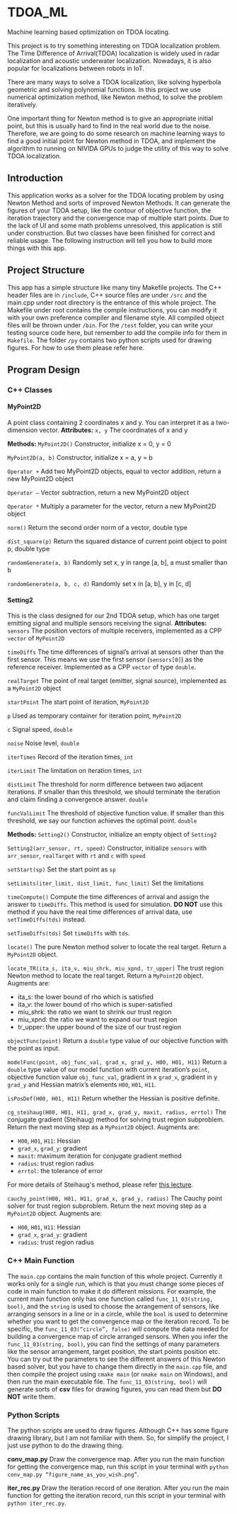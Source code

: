 # TDOA_ML
Machine learning based optimization on TDOA locating.

This project is to try something interesting on TDOA localization problem. The Time Difference of Arrival(TDOA) localization is widely used in radar localization and acoustic underwater localization. Nowadays, it is also popular for localizations between robots in IoT.

There are many ways to solve a TDOA localization, like solving hyperbola geometric and solving polynomial functions. In this project we use numerical optimization method, like Newton method, to solve the problem iteratively.

One important thing for Newton method is to give an appropriate initial point, but this is usually hard to find in the real world due to the noise. Therefore, we are going to do some research on machine learning ways to find a good initial point for Newton method in TDOA, and implement the algorithm to running on NIVIDA GPUs to judge the utility of this way to solve TDOA localization.

## Introduction
This application works as a solver for the TDOA locating problem by using Newton Method and sorts of improved Newton Methods. It can generate the figures of your TDOA setup, like the contour of objective function, the iteration trajectory and the convergence map of multiple start points. Due to the lack of UI and some math problems unresolved, this application is still under construction. But two classes have been finished for correct and reliable usage. The following instruction will tell you how to build more things with this app.

## Project Structure
This app has a simple structure like many tiny Makefile projects. The C++ header files are in `/include`, C++ source files are under `/src` and the main.cpp under root directory is the entrance of this whole project. The Makefile under root contains the compile instructions, you can modify it with your own preference compiler and filename style. All compiled object files will be thrown under `/bin`. For the `/test` folder, you can write your testing source code here, but remember to add the compile info for them in `Makefile`. The folder `/py` contains two python scripts used for drawing figures. For how to use them please refer here.

## Program Design
### C++ Classes
#### MyPoint2D
A point class containing 2 coordinates x and y. You can interpret it as a two-dimension vector.
**Attributes:**
`x, y`
The coordinates of x and y

**Methods:**
`MyPoint2D()`
Constructor, initialize x = 0, y = 0

`MyPoint2D(a, b)`
Constructor, initialize x = a, y = b

`Operator +`
Add two MyPoint2D objects, equal to vector addition, return a new MyPoint2D object

`Operator –`
Vector subtraction, return a new MyPoint2D object

`Operator *`
Multiply a parameter for the vector, return a new MyPoint2D object

`norm()`
Return the second order norm of a vector, double type

`dist_square(p)`
Return the squared distance of current point object to point p, double type

`randomGenerate(a, b)`
Randomly set x, y in range [a, b], a must smaller than b

`randomGenerate(a, b, c, d)`
Randomly set x in [a, b], y in [c, d]

#### Setting2
This is the class designed for our 2nd TDOA setup, which has one target emitting signal and multiple sensors receiving the signal.
**Attributes:**
`sensors`
The position vectors of multiple receivers, implemented as a CPP `vector` of `MyPoint2D`

`timeDiffs`
The time differences of signal’s arrival at sensors other than the first sensor. This means we use the first sensor (`sensors[0]`) as the reference receiver. Implemented as a CPP `vector` of type `double`.

`realTarget`
The point of real target (emitter, signal source), implemented as a `MyPoint2D` object

`startPoint`
The start point of iteration, `MyPoint2D`

`p`
Used as temporary container for iteration point, `MyPoint2D`

`c`
Signal speed, `double`

`noise`
Noise level, `double`

`iterTimes`
Record of the iteration times, `int`

`iterLimit`
The limitation on iteration times, `int`

`distLimit`
The threshold for norm difference between two adjacent iterations. If smaller than this threshold, we should terminate the iteration and claim finding a convergence answer. `double`

`funcValLimit`
The threshold of objective function value. If smaller than this threshold, we say our function achieves the optimal point. `double`

**Methods:**
`Setting2()`
Constructor, initialize an empty object of `Setting2`

`Setting2(arr_sensor, rt, speed)`
Constructor, initialize `sensors` with `arr_sensor`, `realTarget` with `rt` and `c` with `speed`

`setStart(sp)`
Set the start point as `sp`

`setLimits(iter_limit, dist_limit, func_limit)`
Set the limitations

`timeCompute()`
Compute the time differences of arrival and assign the answer to `timeDiffs`. This method is used for simulation. **DO NOT** use this method if you have the real time differences of arrival data, use `setTimeDiffs(tds)` instead.

`setTimeDiffs(tds)`
Set `timeDiffs` with `tds`.

`locate()`
The pure Newton method solver to locate the real target. Return a `MyPoint2D` object.

`locate_TR(ita_s, ita_v, miu_shrk, miu_xpnd, tr_upper)`
The trust region Newton method to locate the real target. Return a `MyPoint2D` object. Augments are: 
- ita_s: the lower bound of rho which is satisfied
- ita_v: the lower bound of rho which is super-satisfied
- miu_shrk: the ratio we want to shrink our trust region
- miu_xpnd: the ratio we want to expand our trust region
- tr_upper: the upper bound of the size of our trust region

`objectFunc(point)`
Return a `double` type value of our objective function with the point as input.

`modelFunc(point, obj_func_val, grad_x, grad_y, H00, H01, H11)`
Return a `double` type value of our model function with current iteration’s `point`, objective function value `obj_func_val`, gradient in x `grad_x`, gradient in y `grad_y` and Hessian matrix’s elements `H00`, `H01`, `H11`.

`isPosDef(H00, H01, H11)`
Return whether the Hessian is positive definite.

`cg_steihaug(H00, H01, H11, grad_x, grad_y, maxit, radius, errtol)`
The conjugate gradient (Steihaug) method for solving trust region subproblem. Return the next moving step as a `MyPoint2D` object. Augments are:
- `H00`, `H01`, `H11`: Hessian
- `grad_x`, `grad_y`: gradient
- `maxit`: maximum iteration for conjugate gradient method
- `radius`: trust region radius
- `errtol`: the tolerance of error

For more details of Steihaug's method, please refer [this lecture](http://www.numerical.rl.ac.uk/people/nimg/course/lectures/raphael/lectures/lec7slides.pdf).

`cauchy_point(H00, H01, H11, grad_x, grad_y, radius)`
The Cauchy point solver for trust region subproblem. Return the next moving step as a `MyPoint2D` object. Augments are:
- `H00`, `H01`, `H11`: Hessian
- `grad_x`, `grad_y`: gradient
- `radius`: trust region radius

### C++ Main Function
The `main.cpp` contains the main function of this whole project. Currently it works only for a single run, which is that you must change some pieces of code in main function to make it do different missions. For example, the current main function only has one function called `func_11_03(string, bool)`, and the `string` is used to choose the arrangement of sensors, like arranging sensors in a line or in a circle, while the `bool` is used to determine whether you want to get the convergence map or the iteration record. To be specific, the `func_11_03(“circle”, false)` will compute the data needed for building a convergence map of circle arranged sensors.
When you infer the `func_11_03(string, bool)`, you can find the settings of many parameters like the sensor arrangement, target position, the start points position etc. You can try out the parameters to see the different answers of this Newton based solver, but you have to change them directly in the `main.cpp` file, and then compile the project using `cmake main` (or `nmake main` on Windows), and then run the main executable file. The `func_11_03(string, bool)` will generate sorts of **csv** files for drawing figures, you can read them but **DO NOT** write them.

### Python Scripts
The python scripts are used to draw figures. Although C++ has some figure drawing library, but I am not familiar with them. So, for simplify the project, I just use python to do the drawing thing.

**conv_map.py**
Draw the convergence map. After you run the main function for getting the convergence map, run this script in your terminal with `python conv_map.py “figure_name_as_you_wish.png”`.

**iter_rec.py**
Draw the iteration record of one iteration. After you run the main function for getting the iteration record, run this script in your terminal with `python iter_rec.py`.
